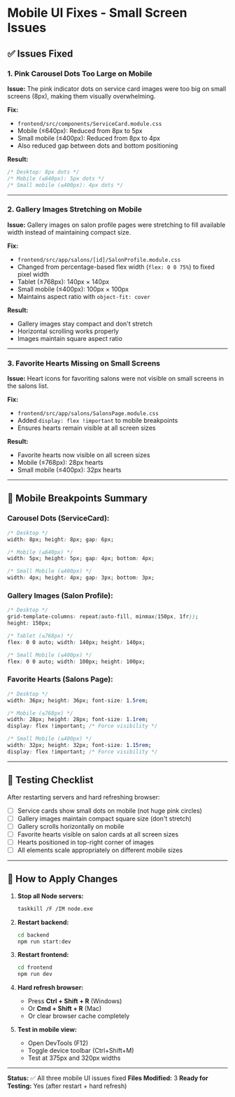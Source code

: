 # Mobile UI Fixes - Small Screen Issues

## ✅ Issues Fixed

### 1. Pink Carousel Dots Too Large on Mobile 

**Issue:** The pink indicator dots on service card images were too big on small screens (8px), making them visually overwhelming.

**Fix:**
- `frontend/src/components/ServiceCard.module.css`
- Mobile (≤640px): Reduced from 8px to 5px
- Small mobile (≤400px): Reduced from 8px to 4px
- Also reduced gap between dots and bottom positioning

**Result:**
```css
/* Desktop: 8px dots */
/* Mobile (≤640px): 5px dots */
/* Small mobile (≤400px): 4px dots */
```

---

### 2. Gallery Images Stretching on Mobile

**Issue:** Gallery images on salon profile pages were stretching to fill available width instead of maintaining compact size.

**Fix:**
- `frontend/src/app/salons/[id]/SalonProfile.module.css`
- Changed from percentage-based flex width (`flex: 0 0 75%`) to fixed pixel width
- Tablet (≤768px): 140px × 140px
- Small mobile (≤400px): 100px × 100px
- Maintains aspect ratio with `object-fit: cover`

**Result:**
- Gallery images stay compact and don't stretch
- Horizontal scrolling works properly
- Images maintain square aspect ratio

---

### 3. Favorite Hearts Missing on Small Screens

**Issue:** Heart icons for favoriting salons were not visible on small screens in the salons list.

**Fix:**
- `frontend/src/app/salons/SalonsPage.module.css`
- Added `display: flex !important` to mobile breakpoints
- Ensures hearts remain visible at all screen sizes

**Result:**
- Favorite hearts now visible on all screen sizes
- Mobile (≤768px): 28px hearts
- Small mobile (≤400px): 32px hearts

---

## 📱 Mobile Breakpoints Summary

### Carousel Dots (ServiceCard):
```css
/* Desktop */
width: 8px; height: 8px; gap: 6px;

/* Mobile (≤640px) */
width: 5px; height: 5px; gap: 4px; bottom: 4px;

/* Small Mobile (≤400px) */
width: 4px; height: 4px; gap: 3px; bottom: 3px;
```

### Gallery Images (Salon Profile):
```css
/* Desktop */
grid-template-columns: repeat(auto-fill, minmax(150px, 1fr));
height: 150px;

/* Tablet (≤768px) */
flex: 0 0 auto; width: 140px; height: 140px;

/* Small Mobile (≤400px) */
flex: 0 0 auto; width: 100px; height: 100px;
```

### Favorite Hearts (Salons Page):
```css
/* Desktop */
width: 36px; height: 36px; font-size: 1.5rem;

/* Mobile (≤768px) */
width: 28px; height: 28px; font-size: 1.1rem;
display: flex !important; /* Force visibility */

/* Small Mobile (≤400px) */
width: 32px; height: 32px; font-size: 1.15rem;
display: flex !important; /* Force visibility */
```

---

## 🧪 Testing Checklist

After restarting servers and hard refreshing browser:

- [ ] Service cards show small dots on mobile (not huge pink circles)
- [ ] Gallery images maintain compact square size (don't stretch)
- [ ] Gallery scrolls horizontally on mobile
- [ ] Favorite hearts visible on salon cards at all screen sizes
- [ ] Hearts positioned in top-right corner of images
- [ ] All elements scale appropriately on different mobile sizes

---

## 🚀 How to Apply Changes

1. **Stop all Node servers:**
   ```bash
   taskkill /F /IM node.exe
   ```

2. **Restart backend:**
   ```bash
   cd backend
   npm run start:dev
   ```

3. **Restart frontend:**
   ```bash
   cd frontend
   npm run dev
   ```

4. **Hard refresh browser:**
   - Press **Ctrl + Shift + R** (Windows)
   - Or **Cmd + Shift + R** (Mac)
   - Or clear browser cache completely

5. **Test in mobile view:**
   - Open DevTools (F12)
   - Toggle device toolbar (Ctrl+Shift+M)
   - Test at 375px and 320px widths

---

**Status:** ✅ All three mobile UI issues fixed
**Files Modified:** 3
**Ready for Testing:** Yes (after restart + hard refresh)
